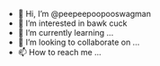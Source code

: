 - 👋 Hi, I’m @peepeepoopooswagman
- 👀 I’m interested in bawk cuck
- 🌱 I’m currently learning ...
- 💞️ I’m looking to collaborate on ...
- 📫 How to reach me ...

<!---
peepeepoopooswagman/peepeepoopooswagman is a ✨ special ✨ repository because its `README.md` (this file) appears on your GitHub profile.
You can click the Preview link to take a look at your changes.
--->
